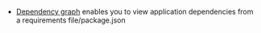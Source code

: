 - [Dependency graph](https://docs.github.com/en/code-security/supply-chain-security/understanding-your-software-supply-chain/exploring-the-dependencies-of-a-repository) enables you to view application dependencies from a requirements file/package.json